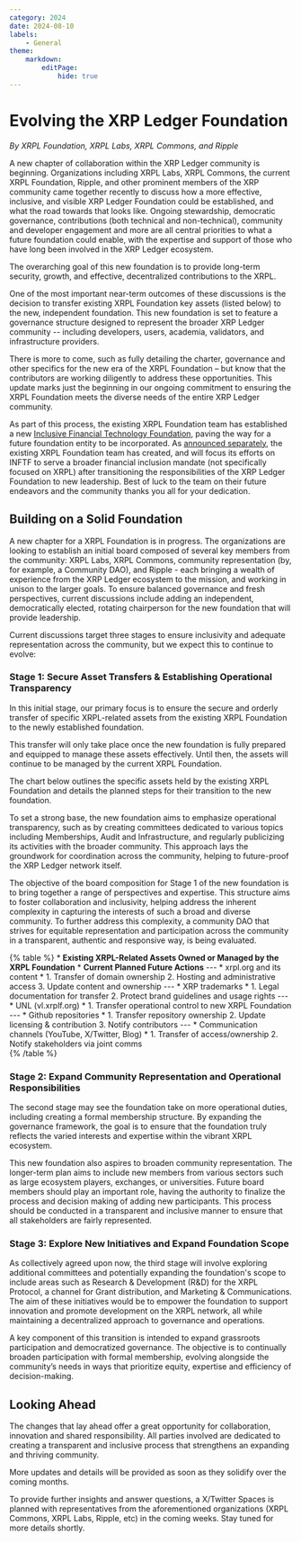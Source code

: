```yaml
---
category: 2024
date: 2024-08-10
labels:
    - General
theme:
    markdown:
        editPage:
            hide: true
---
```

# Evolving the XRP Ledger Foundation

_By XRPL Foundation, XRPL Labs, XRPL Commons, and Ripple_

A new chapter of collaboration within the XRP Ledger community is beginning. Organizations including XRPL Labs, XRPL Commons, the current XRPL Foundation, Ripple, and other prominent members of the XRP community came together recently to discuss how a more effective, inclusive, and visible XRP Ledger Foundation could be established, and what the road towards that looks like. Ongoing stewardship, democratic governance, contributions (both technical and non-technical), community and developer engagement and more are all central priorities to what a future foundation could enable, with the expertise and support of those who have long been involved in the XRP Ledger ecosystem.

The overarching goal of this new foundation is to provide long-term security, growth, and effective, decentralized contributions to the XRPL. 

One of the most important near-term outcomes of these discussions is the decision to transfer existing XRPL Foundation key assets (listed below) to the new, independent foundation. This new foundation is set to feature a governance structure designed to represent the broader XRP Ledger community -- including developers, users, academia, validators, and infrastructure providers. 

There is more to come, such as fully detailing the charter, governance and other specifics for the new era of the XRPL Foundation – but know that the contributors are working diligently to address these opportunities. This update marks just the beginning in our ongoing commitment to ensuring the XRPL Foundation meets the diverse needs of the entire XRP Ledger community. 

As part of this process, the existing XRPL Foundation team has established a new [Inclusive Financial Technology Foundation](https://inftf.org/), paving the way for a future foundation entity to be incorporated. As [announced separately](https://twitter.com/bharathchari/status/1820908738296836565), the existing XRPL Foundation team has created, and will focus its efforts on INFTF to serve a broader financial inclusion mandate (not specifically focused on XRPL) after transitioning the responsibilities of the XRP Ledger Foundation to new leadership. Best of luck to the team on their future endeavors and the community thanks you all for your dedication.


## Building on a Solid Foundation

A new chapter for a XRPL Foundation is in progress. The organizations are looking to establish an initial board composed of several key members from the community: XRPL Labs, XRPL Commons, community representation (by, for example, a Community DAO), and Ripple - each bringing a wealth of experience from the XRP Ledger ecosystem to the mission, and working in unison to the larger goals. To ensure balanced governance and fresh perspectives, current discussions include adding an independent, democratically elected, rotating chairperson for the new foundation that will provide leadership. 
 
Current discussions target three stages to ensure inclusivity and adequate representation across the community, but we expect this to continue to evolve: 

### Stage 1: Secure Asset Transfers & Establishing Operational Transparency

In this initial stage, our primary focus is to ensure the secure and orderly transfer of specific XRPL-related assets from the existing XRPL Foundation to the newly established foundation. 

This transfer will only take place once the new foundation is fully prepared and equipped to manage these assets effectively. Until then, the assets will continue to be managed by the current XRPL Foundation. 

The chart below outlines the specific assets held by the existing XRPL Foundation and details the planned steps for their transition to the new foundation.

To set a strong base, the new foundation aims to emphasize operational transparency, such as by creating committees dedicated to various topics including Memberships, Audit and Infrastructure, and regularly publicizing its activities with the broader community. This approach lays the groundwork for coordination across the community, helping to future-proof the XRP Ledger network itself. 

The objective of the board composition for Stage 1 of the new foundation is to bring together a range of perspectives and expertise. This structure aims to foster collaboration and inclusivity, helping address the inherent complexity in capturing the interests of such a broad and diverse community. To further address this complexity, a community DAO that strives for equitable representation and participation across the community in a transparent, authentic and responsive way, is being evaluated.

{% table %}
    * **Existing XRPL-Related  Assets Owned or Managed by the XRPL Foundation**
    * **Current Planned Future Actions**
    ---
    * xrpl.org and its content
    * 
      1. Transfer of domain ownership
      2. Hosting and administrative access
      3. Update content and ownership
    ---
    * XRP trademarks
    * 
      1. Legal documentation for transfer
      2. Protect brand guidelines and usage rights
    ---
    * UNL (vl.xrplf.org)
    * 
      1. Transfer operational control to new XRPL Foundation
    ---
    * Github repositories
    * 
      1. Transfer repository ownership
      2. Update licensing & contribution 
      3. Notify contributors
    ---
    * Communication channels (YouTube, X/Twitter, Blog)
    * 
      1. Transfer of access/ownership
      2. Notify stakeholders via joint comms             
  {% /table %}


### Stage 2: Expand Community Representation and Operational Responsibilities

The second stage may see the foundation take on more operational duties, including creating a formal membership structure. By expanding the governance framework, the goal is to ensure that the foundation truly reflects the varied interests and expertise within the vibrant XRPL ecosystem.

This new foundation also aspires to broaden community representation. The longer-term plan aims to include new members from various sectors such as large ecosystem players, exchanges, or universities. Future board members should play an important role, having the authority to finalize the process and decision making of adding new participants. This process should be conducted in a transparent and inclusive manner to ensure that all stakeholders are fairly represented.


### Stage 3: Explore New Initiatives and Expand Foundation Scope

As collectively agreed upon now, the third stage will involve exploring additional committees and potentially expanding the foundation's scope to include areas such as Research & Development (R&D) for the XRPL Protocol, a channel for Grant distribution, and Marketing & Communications. The aim of these initiatives would be to empower the foundation to support innovation and promote development on the XRPL network, all while maintaining a decentralized approach to governance and operations.

A key component of this transition is intended to expand grassroots participation and democratized governance. The objective is to continually broaden participation with formal membership, evolving alongside the community’s needs in ways that prioritize equity, expertise and efficiency of decision-making.  

## Looking Ahead

The changes that lay ahead offer a great opportunity for collaboration, innovation and shared responsibility. All parties involved are dedicated to creating a transparent and inclusive process that strengthens an expanding and thriving community. 

More updates and details will be provided as soon as they solidify over the coming months.

To provide further insights and answer questions, a X/Twitter Spaces is planned with representatives from the aforementioned organizations (XRPL Commons, XRPL Labs, Ripple, etc) in the coming weeks. Stay tuned for more details shortly.